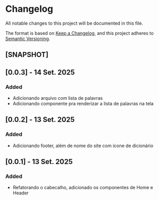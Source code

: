 # Changelog

All notable changes to this project will be documented in this file.

The format is based on [Keep a Changelog](https://keepachangelog.com/en/1.1.0/),
and this project adheres to [Semantic Versioning](https://semver.org/spec/v2.0.0.html).

## [SNAPSHOT]

## [0.0.3] - 14 Set. 2025

### Added

- Adicionando arquivo com lista de palavras
- Adicionando componente pra renderizar a lista de palavras na tela

## [0.0.2] - 13 Set. 2025

### Added

- Adicionando footer, além de nome do site com ícone de dicionário

## [0.0.1] - 13 Set. 2025

### Added

- Refatorando o cabecalho, adicionado os componentes de Home e Header
